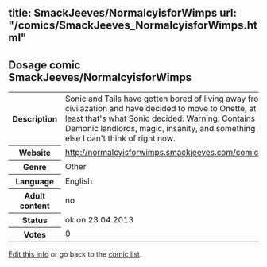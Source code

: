 title: SmackJeeves/NormalcyisforWimps
url: "/comics/SmackJeeves_NormalcyisforWimps.html"
---
Dosage comic SmackJeeves/NormalcyisforWimps
-----------------------------------------

<table class="comicinfo">
<tr>
<th>Description</th><td>Sonic and Tails have gotten bored of living away from civilazation and have decided to move to Onette, at least that's what Sonic decided. Warning: Contains Demonic landlords, magic, insanity, and something else I can't think of right now.</td>
</tr>
<tr>
<th>Website</th><td><a href="http://normalcyisforwimps.smackjeeves.com/comics/">http://normalcyisforwimps.smackjeeves.com/comics/</a></td>
</tr>
<tr>
<th>Genre</th><td>Other</td>
</tr>
<tr>
<th>Language</th><td>English</td>
</tr>
<tr>
<th>Adult content</th><td>no</td>
</tr>
<tr>
<th>Status</th><td>ok on 23.04.2013</td>
</tr>
<tr>
<th>Votes</th><td>0</div></td>
</tr>
</table>

[Edit this info](/comics/SmackJeeves_NormalcyisforWimps_edit.html) or go back to the [comic list](../comic-index.html).
